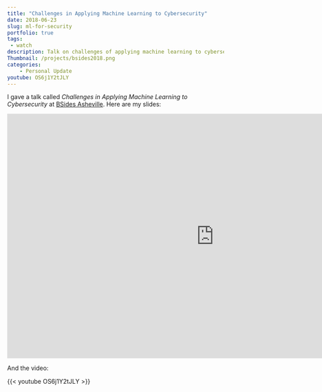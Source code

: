 ```yaml
---
title: "Challenges in Applying Machine Learning to Cybersecurity"
date: 2018-06-23
slug: ml-for-security
portfolio: true
tags:
 - watch
description: Talk on challenges of applying machine learning to cybersecurity
Thumbnail: /projects/bsides2018.png
categories:
    - Personal Update
youtube: OS6j1Y2tJLY
---
```


I gave a talk called _Challenges in Applying Machine Learning to Cybersecurity_ at [BSides Asheville](http://bsidesasheville.com). Here are my slides:

<div class="embed-responsive embed-responsive-16by9">
<iframe  class="embed-responsive-item" src="https://docs.google.com/presentation/d/e/2PACX-1vSxsBcas-WSaIchfsPU5uJI5mEiWW9oHxsGuW59H61P_XD-VGCNTaPro92fsWa1ovjyKCu2S4CluBi7/embed?start=false&loop=false&delayms=3000" frameborder="0" width="960" height="569" allowfullscreen="true" mozallowfullscreen="true" webkitallowfullscreen="true"></iframe>
</div>

And the video:

{{< youtube OS6j1Y2tJLY >}}

